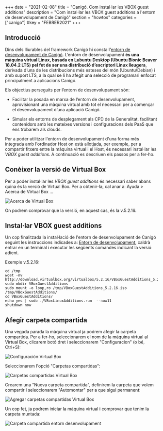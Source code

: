+++
date        = "2021-02-08"
title       = "Canigó. Com instal·lar les VBOX guest additions"
description = "Com instal·lar les VBOX guest additions a l'entorn de desenvolupament de Canigó"
section     = "howtos"
categories  = ["canigo"]
#key        = "FEBRER2021"
+++


## Introducció

Dins dels lliurables del framework Canigó hi consta l'[entorn de desenvolupament de Canigó]((https://canigo.ctti.gencat.cat/canigo/entorn-desenvolupament/)).
L’entorn de desenvolupament **és una màquina virtual Linux, basada en Lubuntu Desktop (Ubuntu Bionic Beaver 18.04.2 LTS)
pel fet de ser una distribució d’escriptori Linux lleugera**, derivada d’una de les distribucions més esteses del món (Ubuntu/Debian)
i amb suport LTS, a la qual se li ha afegit una selecció de programari enfocat principalment a aplicacions Canigó.

Els objectius perseguits per l’entorn de desenvolupament són:

* Facilitar la posada en marxa de l’entorn de desenvolupament, aprovisionant una màquina virtual amb tot el necessari
per a començar el desenvolupament d’una aplicació Canigó.

* Simular els entorns de desplegament als CPD de la Generalitat, facilitant contenidors amb les mateixes versions i
configuracions dels PaaS que ens trobarem als clouds.

Per a poder utilitzar l'entorn de desenvolupament d'una forma més integrada amb l'ordinador Host on està allotjada, per exemple,
per a compartir fitxers entre la màquina virtual i el Host, és necessari instal·lar les *VBOX guest additions*.
A continuació es descriuen els passos per a fer-ho.

## Conèixer la versió de Virtual Box

Per a poder instal·lar les *VBOX guest additions* és necessari saber abans quina és la versió de Virtual Box.
Per a obtenir-la, cal anar a: Ayuda > Acerca de Virtual Box ...

![Acerca de Virtual Box](/images/howtos/2021-02-08-Acerca_virtual_box.png)

On podrem comprovar que la versió, en aquest cas, és la v.5.2.16.

## Instal·lar VBOX guest additions

Un cop finalitzada la instal·lació de l'entorn de desenvolupament de Canigó seguint les instruccions indicades a:
[Entorn de desenvolupament](https://canigo.ctti.gencat.cat/canigo/entorn-desenvolupament/), caldrà entrar en un terminal
i executar les següents comandes indicant la versió adient.

Exemple v.5.2.16:

```
cd /tmp
wget -nv http://download.virtualbox.org/virtualbox/5.2.16/VBoxGuestAdditions_5.2.16.iso
sudo mkdir VBoxGuestAdditions
sudo mount -o loop,ro /tmp/VBoxGuestAdditions_5.2.16.iso /tmp/VBoxGuestAdditions/
cd VBoxGuestAdditions/
echo yes | sudo ./VBoxLinuxAdditions.run  --nox11
shutdown now
```

## Afegir carpeta compartida

Una vegada parada la màquina virtual ja podrem afegir la carpeta compartida. Per a fer-ho, seleccionarem el nom de la màquina
virtual al Virtual Box, clicarem botó dret i seleccionarem "Configuracion" (o bé, Ctrl+S):

![Configuración Virtual Box](/images/howtos/2021-02-08-Virtualbox_configuracion.png)

Seleccionarem l'opció "Carpetas compartidas":

![Carpetas compartidas Virtual Box](/images/howtos/2021-02-08-Virtualbox_carpetas_compartidas.png)

Crearem una "Nueva carpeta compartida", definirem la carpeta que volem compartir i seleccionarem "Automontar" per a que sigui permanent:

![Agregar carpetas compartidas Virtual Box](/images/howtos/2021-02-08-Virtualbox_agregar_carpetas_compartidas.png)

Un cop fet, ja podrem iniciar la màquina virtual i comprovar que tenim la carpeta muntada:

![Carpeta compartida entorn desenvolupament](/images/howtos/2021-02-08-Carpeta_compartida_entorn_desenvolupament.png)